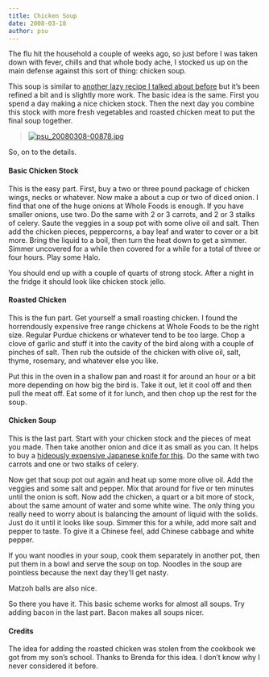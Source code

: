 ```yaml
---
title: Chicken Soup
date: 2008-03-18
author: psu
---
```


The flu hit the household a couple of weeks ago, so just before I was taken
down with fever, chills and that whole body ache, I stocked us up on the main
defense against this sort of thing: chicken soup.

This soup is similar to <a href="http://tleaves.com/2005/01/28/lazy-food/">another lazy recipe I talked about
before</a> but it&rsquo;s been refined a bit
and is slightly more work. The basic idea is the same. First you spend a day
making a nice chicken stock. Then the next day you combine this stock with
more fresh vegetables and roasted chicken meat to put the final soup together.

> <a href="http://www.flickr.com/photos/79904144@N00/2341015195/" title="psu_20080308-00878.jpg by psu13, on Flickr"><img src="http://farm4.static.flickr.com/3097/2341015195_8f
60479ca1_m.jpg" alt="psu_20080308-00878.jpg" /></a>


So, on to the details.

<h4 id="basic-chicken-stock">Basic Chicken Stock</h4>

<p>This is the easy part. First, buy a two or three pound package of chicken
wings, necks or whatever. Now make a about a cup or two of diced onion. I find
that one of the huge onions at Whole Foods is enough. If you have smaller
onions, use two. Do the same with 2 or 3 carrots, and 2 or 3 stalks of celery.
Saute the veggies in a soup pot with some olive oil and salt. Then add the
chicken pieces, peppercorns, a bay leaf and water to cover or a bit more.
Bring the liquid to a boil, then turn the heat down to get a simmer. Simmer
uncovered for a while then covered for a while for a total of three or four
hours. Play some Halo.</p>

<p>You should end up with a couple of quarts of strong stock. After a night in
the fridge it should look like chicken stock jello.</p>

<h4 id="roasted-chicken">Roasted Chicken</h4>

<p>This is the fun part. Get yourself a small roasting chicken. I found the
horrendously expensive free range chickens at Whole Foods to be the right
size. Regular Purdue chickens or whatever tend to be too large. Chop a clove
of garlic and stuff it into the cavity of the bird along with a couple of
pinches of salt. Then rub the outside of the chicken with olive oil, salt,
thyme, rosemary, and whatever else you like.</p>

<p>Put this in the oven in a shallow pan and roast it for around an hour or a bit
more depending on how big the bird is. Take it out, let it cool off and then
pull the meat off. Eat some of it for lunch, and then chop up the rest for the
soup.</p>

<h4 id="chicken-soup">Chicken Soup</h4>

<p>This is the last part. Start with your chicken stock and the pieces of meat
you made. Then take another onion and dice it as small as you can. It helps to
buy a <a href="http://tleaves.com/2008/01/07/beautiful-sharp-and-mine/">hideously expensive Japanese knife for
this</a>. Do the same
with two carrots and one or two stalks of celery.</p>

<p>Now get that soup pot out again and heat up some more olive oil. Add the
veggies and some salt and pepper. Mix that around for five or ten minutes
until the onion is soft. Now add the chicken, a quart or a bit more of stock,
about the same amount of water and some white wine. The only thing you really
need to worry about is balancing the amount of liquid with the solids. Just do
it until it looks like soup. Simmer this for a while, add more salt and pepper
to taste. To give it a Chinese feel, add Chinese cabbage and white pepper.</p>

<p>If you want noodles in your soup, cook them separately in another pot, then
put them in a bowl and serve the soup on top. Noodles in the soup are
pointless because the next day they&rsquo;ll get nasty.</p>

<p>Matzoh balls are also nice.</p>

<p>So there you have it. This basic scheme works for almost all soups. Try adding
bacon in the last part. Bacon makes all soups nicer.</p>

<h4 id="credits">Credits</h4>

<p>The idea for adding the roasted chicken was stolen from the cookbook we got
from my son&rsquo;s school. Thanks to Brenda for this idea. I don&rsquo;t know why I never
considered it before.</p>

